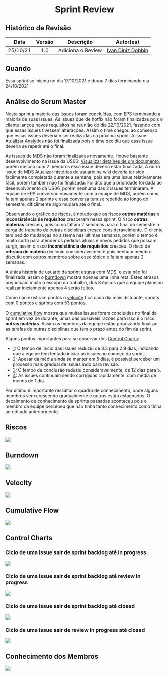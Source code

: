 <h1 style="text-align: center">Sprint Review</h1>

## Histórico de Revisão
| Data | Versão | Descrição | Autor(es)|
|:----:|:------:|:---------:|:--------:|
| 25/10/21 | 1.0 | Adiciona o Review | [Ivan Diniz Dobbin](https://github.com/darmsDD) |

## Quando
Essa sprint se iniciou no dia 17/10/2021 e durou 7 dias terminando dia 24/10/2021

## Análise do Scrum Master


Nesta sprint a maioria das issues foram concluídas, com EPS terminando a maioria de suas issues. As issues que de hotfix não foram finalizadas pois o cliente lançou novos requisitos na reunião do dia 22/10/2021, fazendo com que essas issues tivessem alterações. Assim o time chegou ao consenso que essas issues deveriam ser realizadas na próxima sprint. A issue [Atualizar Analytics](https://github.com/fga-eps-mds/2021.1-pc-go1/issues/142) não foi finalizada pois o time decidiu que essa issue deveria se repetir até o final. 

As issues de MDS não foram finalizadas novamente. Houve bastante desenvolvimento na issue da US06: [Visualizar detalhes de um documento](https://github.com/fga-eps-mds/2021.1-pc-go1/issues/53), porém mesmo com 2 membros essa issue deveria estar finalizada. A outra issue de MDS [Atualizar histórias de usuário na wiki](https://github.com/fga-eps-mds/2021.1-pc-go1/issues/134) deveria ter sido facilmente completada durante a semana, pois era uma issue relativamente fácil, porém também não foi finalizada. Foi dito que a prioridade foi dada ao desenvolvimento da US06, porém nenhuma das 2 issues terminaram. A equipe de EPS conversou novamente com a equipe de MDS, porém como faltam apenas 2 sprints e essa conversa tem se repetido ao longo do semestre, dificilmente algo mudará até o final.


Observando o gráfico de [riscos](#riscos), é notado que os riscos **outras matérias** e **inconsistência de requisitos** cresceram nessa sprint. O risco  **outras matérias** cresceu, pois como faltam 2 semanas para o final do semestre a carga de trabalho de outras disciplinas cresce consideravelmente. O cliente tem pedido mudanças no sistema nas últimas semanas, porém o tempo é muito curto para atender os pedidos atuais e novos pedidos que possam surgir, assim o risco **inconsistência de requisitos** cresceu. O risco de **retirada de matéria** diminuiu consideravelmente pois nenhum membro discutiu com outros membros sobre esse tópico e faltam apenas 2 semanas.

A única história de usuário da sprint estava com MDS, e esta não foi finalizada, assim o [burndown](#burndown) mostra apenas uma linha reta. Estes atrasos prejudicam muito o escopo do trabalho, dos 8 épicos que a equipe planejou realizar inicialmente apenas 4 serão feitos.

Como não existiram pontos o [velocity](#velocity) fica cada dia mais distoante, sprints com 0 pontos e sprints com 53 pontos.

O [cumulative flow](#cumulative-flow) mostra que muitas issues foram concluídas no final da sprint em vez de durante, umas das possíveis razões para isso é o risco **outras matérias**. Assim os membros da equipe estão priorizando finalizar as tarefas de outras disciplinas que tem o prazo antes do fim da sprint.


Alguns pontos importantes para se observar dos [Control Charts](#control-charts):
    
- [1](#ciclo-de-uma-issue-sair-de-sprint-backlog-ate-in-progress): O tempo de início das issues reduziu de 3.3 para 2.9 dias, indicando que a equipe tem tentado iniciar as issues no começo da sprint. 
- [2](#ciclo-de-uma-issue-sair-de-sprint-backlog-ate-review-in-progress): Apesar da média ainda se manter em 5 dias, é possível perceber um processo mais gradual de issues indo para revisão.
- [3](#ciclo-de-uma-issue-sair-de-sprint-backlog-ate-closed): O tempo de conclusão reduziu consideravelmente, de 12 dias para 5.  
- [4](#ciclo-de-uma-issue-sair-de-review-in-progress-ate-closed): As issues continuam sendo corrigidas rapidamente, com média de menos de 1 dia. 
 
Por último é importante ressaltar o quadro de conhecimento, onde alguns membros vem crescendo gradualmente e outros estão estagnados. O decaimento de conhecimento de sprints passadas aconteceu pois o membro da equipe percebeu que não tinha tanto conhecimento como tinha acreditado anteriormente.


## Riscos

[![](riscos.png)](riscos.png)

## Burndown
[![](burndown.png)](burndown.png)

## Velocity
[![](velocity.png)](velocity.png)

## Cumulative Flow
[![](cumulative.png)](cumulative.png)

## Control Charts

### Ciclo de uma issue sair de sprint backlog até in progress
[![](backlog_progress.png)](backlog_progress.png)


### Ciclo de uma issue sair de sprint backlog até review in progress
[![](backlog_review.png)](backlog_review.png)

### Ciclo de uma issue sair de sprint backlog até closed
[![](backlog_closed.png)](backlog_closed.png)

### Ciclo de uma issue sair de review in progress até closed
[![](review_closed.png)](review_closed.png)

## Conhecimento dos Membros
[![](melhoria.png)](melhoria.png)




